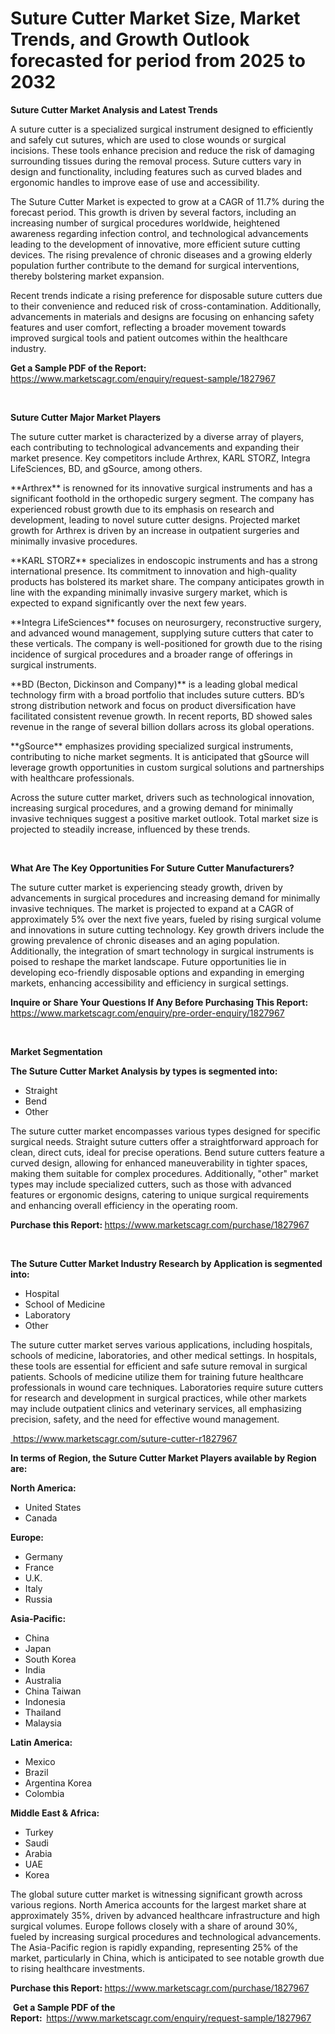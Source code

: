 <p><h1>Suture Cutter Market Size, Market Trends, and Growth Outlook forecasted for period from 2025 to 2032</h1></p><p><strong>Suture Cutter Market Analysis and Latest Trends</strong></p>
<p><p>A suture cutter is a specialized surgical instrument designed to efficiently and safely cut sutures, which are used to close wounds or surgical incisions. These tools enhance precision and reduce the risk of damaging surrounding tissues during the removal process. Suture cutters vary in design and functionality, including features such as curved blades and ergonomic handles to improve ease of use and accessibility.</p><p>The Suture Cutter Market is expected to grow at a CAGR of 11.7% during the forecast period. This growth is driven by several factors, including an increasing number of surgical procedures worldwide, heightened awareness regarding infection control, and technological advancements leading to the development of innovative, more efficient suture cutting devices. The rising prevalence of chronic diseases and a growing elderly population further contribute to the demand for surgical interventions, thereby bolstering market expansion.</p><p>Recent trends indicate a rising preference for disposable suture cutters due to their convenience and reduced risk of cross-contamination. Additionally, advancements in materials and designs are focusing on enhancing safety features and user comfort, reflecting a broader movement towards improved surgical tools and patient outcomes within the healthcare industry.</p></p>
<p><strong>Get a Sample PDF of the Report:&nbsp;</strong> <a href="https://www.marketscagr.com/enquiry/request-sample/1827967?utm_campaign=1944&utm_medium=2&utm_source=Github&utm_content=ia&utm_term=13042025&utm_id=suture-cutter">https://www.marketscagr.com/enquiry/request-sample/1827967</a></p>
<p>&nbsp;</p>
<p><strong>Suture Cutter Major Market Players</strong></p>
<p><p>The suture cutter market is characterized by a diverse array of players, each contributing to technological advancements and expanding their market presence. Key competitors include Arthrex, KARL STORZ, Integra LifeSciences, BD, and gSource, among others.</p><p>**Arthrex** is renowned for its innovative surgical instruments and has a significant foothold in the orthopedic surgery segment. The company has experienced robust growth due to its emphasis on research and development, leading to novel suture cutter designs. Projected market growth for Arthrex is driven by an increase in outpatient surgeries and minimally invasive procedures.</p><p>**KARL STORZ** specializes in endoscopic instruments and has a strong international presence. Its commitment to innovation and high-quality products has bolstered its market share. The company anticipates growth in line with the expanding minimally invasive surgery market, which is expected to expand significantly over the next few years.</p><p>**Integra LifeSciences** focuses on neurosurgery, reconstructive surgery, and advanced wound management, supplying suture cutters that cater to these verticals. The company is well-positioned for growth due to the rising incidence of surgical procedures and a broader range of offerings in surgical instruments.</p><p>**BD (Becton, Dickinson and Company)** is a leading global medical technology firm with a broad portfolio that includes suture cutters. BD’s strong distribution network and focus on product diversification have facilitated consistent revenue growth. In recent reports, BD showed sales revenue in the range of several billion dollars across its global operations.</p><p>**gSource** emphasizes providing specialized surgical instruments, contributing to niche market segments. It is anticipated that gSource will leverage growth opportunities in custom surgical solutions and partnerships with healthcare professionals.</p><p>Across the suture cutter market, drivers such as technological innovation, increasing surgical procedures, and a growing demand for minimally invasive techniques suggest a positive market outlook. Total market size is projected to steadily increase, influenced by these trends.</p></p>
<p>&nbsp;</p>
<p><strong>What Are The Key Opportunities For Suture Cutter Manufacturers?</strong></p>
<p><p>The suture cutter market is experiencing steady growth, driven by advancements in surgical procedures and increasing demand for minimally invasive techniques. The market is projected to expand at a CAGR of approximately 5% over the next five years, fueled by rising surgical volume and innovations in suture cutting technology. Key growth drivers include the growing prevalence of chronic diseases and an aging population. Additionally, the integration of smart technology in surgical instruments is poised to reshape the market landscape. Future opportunities lie in developing eco-friendly disposable options and expanding in emerging markets, enhancing accessibility and efficiency in surgical settings.</p></p>
<p><strong>Inquire or Share Your Questions If Any Before Purchasing This Report:</strong> <a href="https://www.marketscagr.com/enquiry/pre-order-enquiry/1827967?utm_campaign=1944&utm_medium=2&utm_source=Github&utm_content=ia&utm_term=13042025&utm_id=suture-cutter">https://www.marketscagr.com/enquiry/pre-order-enquiry/1827967</a></p>
<p>&nbsp;</p>
<p><strong>Market Segmentation</strong></p>
<p><strong>The Suture Cutter Market Analysis by types is segmented into:</strong></p>
<p><ul><li>Straight</li><li>Bend</li><li>Other</li></ul></p>
<p><p>The suture cutter market encompasses various types designed for specific surgical needs. Straight suture cutters offer a straightforward approach for clean, direct cuts, ideal for precise operations. Bend suture cutters feature a curved design, allowing for enhanced maneuverability in tighter spaces, making them suitable for complex procedures. Additionally, "other" market types may include specialized cutters, such as those with advanced features or ergonomic designs, catering to unique surgical requirements and enhancing overall efficiency in the operating room.</p></p>
<p><strong>Purchase this Report:&nbsp;</strong><a href="https://www.marketscagr.com/purchase/1827967?utm_campaign=1944&utm_medium=2&utm_source=Github&utm_content=ia&utm_term=13042025&utm_id=suture-cutter">https://www.marketscagr.com/purchase/1827967</a></p>
<p>&nbsp;</p>
<p><strong>The Suture Cutter Market Industry Research by Application is segmented into:</strong></p>
<p><ul><li>Hospital</li><li>School of Medicine</li><li>Laboratory</li><li>Other</li></ul></p>
<p><p>The suture cutter market serves various applications, including hospitals, schools of medicine, laboratories, and other medical settings. In hospitals, these tools are essential for efficient and safe suture removal in surgical patients. Schools of medicine utilize them for training future healthcare professionals in wound care techniques. Laboratories require suture cutters for research and development in surgical practices, while other markets may include outpatient clinics and veterinary services, all emphasizing precision, safety, and the need for effective wound management.</p></p>
<p><a href="https://www.marketscagr.com/suture-cutter-r1827967?utm_campaign=1944&utm_medium=2&utm_source=Github&utm_content=ia&utm_term=13042025&utm_id=suture-cutter">&nbsp;https://www.marketscagr.com/suture-cutter-r1827967</a></p>
<p><strong>In terms of Region, the Suture Cutter Market Players available by Region are:</strong></p>
<p>
    <p> <strong> North America: </strong>
        <ul>
            <li>United States</li>
            <li>Canada</li>
        </ul>
        </p> 
    <p> <strong> Europe: </strong>
        <ul>
            <li>Germany</li>
            <li>France</li>
            <li>U.K.</li>
            <li>Italy</li>
            <li>Russia</li>
        </ul>
        </p> 
    <p> <strong> Asia-Pacific: </strong>
        <ul>
            <li>China</li>
            <li>Japan</li>
            <li>South Korea</li>
            <li>India</li>
            <li>Australia</li>
            <li>China Taiwan</li>
            <li>Indonesia</li>
            <li>Thailand</li>
            <li>Malaysia</li>
        </ul>
        </p> 
    <p> <strong> Latin America: </strong>
        <ul>
            <li>Mexico</li>
            <li>Brazil</li>
            <li>Argentina Korea</li>
            <li>Colombia</li>
        </ul>
        </p> 
    <p> <strong> Middle East & Africa: </strong>
        <ul>
            <li>Turkey</li>
            <li>Saudi</li>
            <li>Arabia</li>
            <li>UAE</li>
            <li>Korea</li>
        </ul>
    </p>
    </p>
<p><p>The global suture cutter market is witnessing significant growth across various regions. North America accounts for the largest market share at approximately 35%, driven by advanced healthcare infrastructure and high surgical volumes. Europe follows closely with a share of around 30%, fueled by increasing surgical procedures and technological advancements. The Asia-Pacific region is rapidly expanding, representing 25% of the market, particularly in China, which is anticipated to see notable growth due to rising healthcare investments.</p></p>
<p><strong>Purchase this Report: </strong><a href="https://www.marketscagr.com/purchase/1827967?utm_campaign=1944&utm_medium=2&utm_source=Github&utm_content=ia&utm_term=13042025&utm_id=suture-cutter">https://www.marketscagr.com/purchase/1827967</a></p>
<p>&nbsp;<strong>Get a Sample PDF of the Report:&nbsp;&nbsp;</strong><a href="https://www.marketscagr.com/enquiry/request-sample/1827967?utm_campaign=1944&utm_medium=2&utm_source=Github&utm_content=ia&utm_term=13042025&utm_id=suture-cutter">https://www.marketscagr.com/enquiry/request-sample/1827967</a></p>
<p><strong></strong></p>
<p><p></p><p></p><p></p></p>